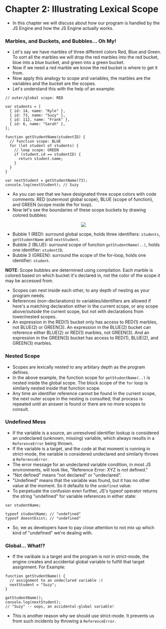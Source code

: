 # Chapter 2: Illustrating Lexical Scope

- In this chapter we will discuss about how our program is handled by the JS Engine and how the JS Engine actually works.

### Marbles, and Buckets, and Bubbles... Oh My!

- Let's say we have marbles of three different colors Red, Blue and Green. To sort all the marbles we will drop the red marbles into the red bucket, blue into a blue bucket, and green into a green bucket.
- Now if we need a red marble we know the red bucket is where to get it from.
- Now apply this analogy to scope and variables, the marbles are the variables and the bucket are the scopes.
- Let's understand this with the help of an example:

```
// outer/global scope: RED

var students = [
  { id: 14, name: "Kyle" },
  { id: 73, name: "Suzy" },
  { id: 112, name: "Frank" },
  { id: 6, name: "Sarah" },
];

function getStudentName(studentID) {
  // function scope: BLUE
  for (let student of students) {
    // loop scope: GREEN
    if (student.id == studentID) {
      return student.name;
    }
  }
}

var nextStudent = getStudentName(73);
console.log(nextStudent); // Suzy

```
- As you can see that we have designated three scope colors with code comments: RED (outermost global scope), BLUE (scope of function), and GREEN (scope inside the for loop).
- Now let's see the boundaries of these scope buckets by drawing colored bubbles:

<div align="center"><img src="https://user-images.githubusercontent.com/42200276/124065686-e50eea00-da54-11eb-8ac5-d4b7686bc61d.png" /></div>


- Bubble 1 (RED): surround global scope, holds three identifiers: `students`, `getStudentName` and `nextStudent`.
- Bubble 2 (BLUE): surround scope of function `getStudentName(..)`, holds one identifier: `studentID`.
- Bubble 3 (GREEN): surround the scope of the for-loop, holds one identifier: `student`.

**NOTE**: Scope bubbles are determined using compilation. Each marble is colored based on which bucket it's declared in, not the color of the scope it may be accessed from.

- Scopes can nest inside each other, to any depth of nesting as your program needs.
- References (non-declarations) to variables/identifiers are allowed if here's a matching declaration either in the current scope, or any scope above/outside the current scope, but not with declarations from lower/nested scopes.
- An expression in the RED(1) bucket only has access to RED(1) marbles, not BLUE(2) or GREEN(3). An expression in the BLUE(2) bucket can reference either BLUE(2) or RED(1) marbles, not GREEN(3). And an expression in the GREEN(3) bucket has access to RED(1), BLUE(2), and GREEN(3) marbles.

### Nested Scope

- Scopes are lexically nested to any arbitary depth as the program defines.
- In the above example, the function scope for `getStudentName(..)` is nested inside the global scope. The block scope of the `for` loop is similarly nested inside that function scope.
- Any time an identifier reference cannot be found in the current scope, the next outer scope in the nesting is consulted; that process is repeated until an answer is found or there are no more scopes to consult.

### Undefined Mess

- If the variable is a source, an unresolved identifier lookup is considered an undeclared (unknown, missing) variable, which always results in a `ReferenceError` being thrown. 
- If the variable is a target, and the code at that moment is running in strict-mode, the variable is considered undeclared and similarly throws a `ReferenceError`.
- The error message for an undeclared variable condition, in most JS environments, will look like, "Reference Error: XYZ is not defined."
- "Not defined" means "not declared" or "undeclared".
- "Undefined" means that the variable was found, but it has no other value at the moment. So it defaults to the `undefined` value.
- To perpetuate the confusion even further, JS's typeof operator returns the string "undefined" for variable references in either state:

```
var studentName;

typeof studentName; // "undefined"
typeof doesntExist; // "undefined"
```

- So, we as developers have to pay close attention to not mix up which kind of "undefined" we're dealing with.

### Global... What!?

- If the varibale is a target and the program is not in strict-mode, the engine creates and accidental global variable to fulfill that target assignment. For Example:

```
function getStudentName() {
  // assignment to an undeclared variable :(
  nextStudent = "Suzy";
}

getStudentName();
console.log(nextStudent);
// "Suzy" -- oops, an accidental-global variable!
```


- This is another reason why we should use strict-mode. It prevents us from such incidents by throwing a `ReferenceError`.












